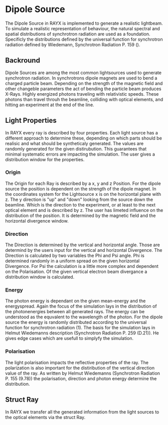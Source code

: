 # Dipole Source

The Dipole Source in RAYX is implemented to generate a realistic lightbeam. To simulate a realistic representation of behaviour, the natural spectral and spatial distributions of synchrotron radiation are used as a foundation. Specificly the distributions defined by the universal function for synchrotron radiation defined by Wiedemann, Synchrotron Radiation P. 159 (). 

## Backround

Dipole Sources are among the most common lightsources used to generate synchrotron radiation. In synchrotrons dipole magnets are used to bend a charged particle beam. Depending on the strength of the magnetic field and other changeble parameters the act of bending the particle beam produces X-Rays. Highly energized photons traveling with relativistic speeds. These photons than travel throuh the beamline, colliding with optical elements, and hitting an experiment at the end of the line. 

## Light Properties

In RAYX every ray is described by four properties. Each light source has a different approach to determine these, depending on which parts should be realisic and what should be syntheticaly generated. The values are randomly generated for the given distirubution. This guarantees that minimal systematic errors are impacting the simulation. The user gives a distribution window for the properties.

### Origin

The Origin for each Ray is described by a x, y and z Position. For the dipole source the position is dependent on the strength of the dipole magnet. 
In the coordinates system for the Lightsource x is on the horizontal plane with z. The y direction is "up" and "down" looking from the source down the beamline. Which is the direction to the experiment, or at least to the next optical element and is described by z.
The user has limeted influence on the distribution of the position. It is determined by the magnetic field and the horizontal divergence window.

### Direction

The Direction is determined by the vertical and horizontal angle. Those are determind by the users input for the vertical and horizontal Divergence. The Direction is calculated by two variables the Phi and Psi angle. 
Phi is determined randomly in a uniform spread on the given horizontal Divergence.
For Psi the calculation is a little more complex and dependent on the Polarisation.
Of the given vertical electron beam divergance a distribution window is calculated. 

### Energy

The photon energy is dependant on the given mean-energy and the energyspread. Again the focus of the simulation lays in the distribution of the photonenergies between all generated rays. The energy can be understood as the equvalent to the wavelength of the photon. For the dipole source the energy is randomly distributed according to the universal function for synchrotron radiation (1). 
The basis for the simulation lays in Helmut Wiedemanns description (Synchrotron Radiation P. 259 (D.21)). He gives edge cases which are usefull to simplyfy the simulation.

### Polarisation

The light polarisation impacts the reflective properties of the ray. The polarization is also important for the distiribution of the vertical direction value of the ray. As written by Helmut Wiedemanns (Synchrotron Radiation P. 155 (9.78)) the polarisation, direction and photon energy determine the distribution. 

## Struct Ray
In RAYX we transfer all the generated information from the light sources to the optical elements via the struct Ray. 